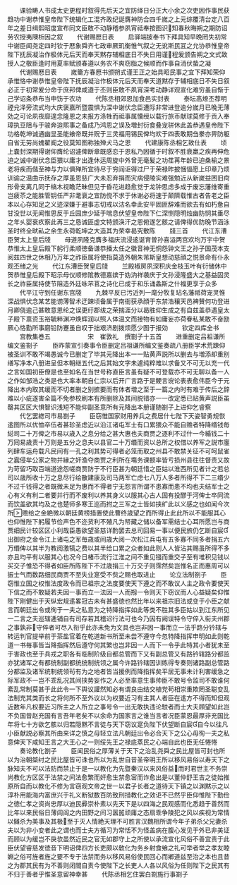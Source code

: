 <!-- { "loadSidebar": true } -->
　　课验畴人书成太史更程时叙得先后天之宜防绎日分正大小余之次吏因作事民获趋功中谢恭惟皇帝陛下统辑化工混齐政纪诞膺神防合四千嵗之上元综覆清台定八百年之差日缉熙昭度宣布同文臣敢不动静稽参夙宵祗奉按图识知春秋晦朔之期防诏劳农授夷隩析因之叙
　　代谢赐厯日表
　　启驿端披奉书下拜具知早晩罔失初常中谢臣闻尧定四时钦于厯象舜齐七政审厥玑衡惟气叙之无讹斯民冝之允协恭惟皇帝陛下抚辰凝治作极体元后天而奉天黙存辅相底日不失日用谨程爰颁告朔之文式致授人之敬臣逢时用夏率赋颁春遵以务农不爽窃脂之候顺而作事自消伏蛰之凝
　　代谢赐厯日表
　　嵗籥方春厯书颁朔式谨王正之始具昭民事之宜下拜知荣仰承惟恪中谢恭惟皇帝陛下抚辰凝治作极体元后天而奉天道黙存于辅相底日不失日叙必正于初常爰分命于庶邦俾咸遵于丕则臣敢不夙宵深考动静详观宣化难穷虽自惭于己学诏条恭布当申饬于农功
　　代陈丞相郊恩加食邑实封表
　　泰坛髙燎丕荐明禋兊泽旁流式均大庆褒嘉所暨震惧为深中谢伏念臣遭际非常进登逾分嵗月已晚无薄効之可论夙夜靡遑念隆恩之未报方涤牲而祗事属懐绶以载行旅币献球莫修于贡入奉璋执豆阻与于骏奔迨熙事之备成乃鸿恩之误及増封衍食叠宠骈休此盖恭遇皇帝陛下功格乾坤诚通幽显圣能飨帝既并贶于三灵福用锡民俾均欢于四表敢期刍豢亦畀防躯自省无劳尚媿翟阍之役莫知图称独殚犬马之恩
　　代建康陈丞相乞致仕表
　　顷上嚢封深期得谢仰膺纶诏遽俾断章既感恋于恩私乃因循于时叙不胜衰羸之疾再伸危迫之诚中谢伏念臣猥以庸才出逢休运周旋中外曾无毫髪之功荏苒年龄已迫桑榆之景老将疾而偕至神与力以俱殚所宜待尽于穷阎讵得过尸于荣禄昨披悃愊愿上印章乃烦训谕之温曲示抚存之厚虽恩慈广大未忍弃捐而灾病侵陵实难强勉近从新嵗益困旧疴形骨支离几同于槁木视瞻茫昧但见于昏花进趋愈觉于龙钟思虑多成于废忘藩维寄重岂疲苶之能胜管钥任严非耄衰之宜防傥不求于休谢必将速于颠隮载惟古者告老之臣本以心存知足之义迹深嫌于避事志切戒以沽名幸此安平固匪辞难而欲去有如朽惫自甘没世以无闻惟思反于丘园庶少延于喘息伏望皇帝陛下仁深恻隠明烛幽防悯其垂尽之年乆婴衰疚察此再三之恳诚匪虚文特颁涣汗之恩俯遂乞骸之请俾得优防晚节涵泳圣时终全畎畆之余生永荷乾坤之大造其为荣幸曷究敷陈
　　牋三首
　　代江东漕臣贺太上皇后牋
　　母道夙隆克膺多福庆流浸逺诞育曽孙喜溢两宫欢均万宇中贺恭惟太上皇后殿下躬行柔顺徳备谦恭播太任之徽音神无恫怨钟文王之孙子国茂本支阅兹四世之休相乃万年之祚臣属将使指莫造外朝朱芾斯皇想动慈顔之悦景命有仆永观丕绪之光
　　代江东漕臣贺皇后牋
　　兰殿椒房夙深积庆金枝玉叶有衍储休中贺恭惟皇后殿下昭示母仪顺修隂教德嘉嫔于妫汭祥袭庆于文孙浸隆盛大之基益固灵长之祚臣属持使节阻造外廷咏芣苢之诗化已成于和乐诵螽斯之什福更享于众多
　　代平江守到任谢东宫牋
　　九棘平反已污近列一麾分牧复玷名藩祗荷宠灵惟深战惧伏念某艺能谫薄智术迂踈顷备属于南衙获承顔于东禁浩穣天邑裨賛何功登进月卿侥逾己甚敢意恩纶之误更纡郡绂之荣揣涯分以曷胜仰生成之有自兹盖恭遇皇太子殿下禀资玉裕毓粹渊冲焕辉润以照人体温文而接物有如庸妄亦荷眷私某敢不奋励厥心恪勤所事磨铅防蹇虽自叹于拙艰济剧拨烦愿少图于报効
　　钦定四库全书
　　宫教集巻五　　　　　　宋　崔敦礼　撰劄子十五首
　　进重删定吕祖谦所编文鉴劄子
　　臣昨蒙宣引奏事令臣删定吕祖谦所编文鉴奏疏八册臣学术荒踈仰被圣训不敢不竭愚诚今已删定了毕其元降出本一一贴黄声説所以删去与増添却重别缮写净本八册进呈但本朝继五代之后其始文字未遽纯粹难以求备又不可无以充一代之言如国初臣僚是也至如名在当世号称直臣言虽有疑不可登载亦不可无聊以备一人之作如邹浩之类是也大率本朝自仁宗以后开广言路于是鲠言谠论表表愈伟臣今于元降出本内取其缓而不切者删之别摭要而有体者増之至于一篇之内时有难于传后之辞难以小疵遂害全篇不免参校刷本有所删除及其间脱错亦一一改定悉已贴黄声説臣虽罄其区区大惧智识浅短不能仰副圣意所有元降出本册谨随劄子上进仰乞睿察
　　代乞罢緫司市易劄子
　　臣窃惟国家财用养兵之费居什七陛下天姿智勇规恢逺图所以优恤卒伍者甚轸圣虑近以沿江诸屯军士有口累猥众不能自赡者特降缗钱毎縂司二十万俾之市易以歳入之息分给之甚大惠也夫商贾之逐利不过什一今緍钱二十万囘易歳责十万则是五分之息夫以县官二十万缗而资以总所之权借以养军之説市廛列肆车运舟载凡民间有一孔之利其势可得者必笼而取之州县不敢禁关征不可呵鼠雀之蠧侵牟公家之物并縁之奸渔夺商贾之利所在塲务课额率皆亏损州县往往督责又故为苛留巧取百端道途怨嗟商贾防于不行臣甚为朝廷惜之臣姑以淮西所见者计之若总司以歳所收十万之息尽行给散建康及司马两军亡虑七八万人多者所得不下二三缗少不过千钱得之者既微未足为惠而不得者宁无怨言所谓不患寡而患不均也夫结军士之心有义有利二者要并行而不废利以养其身义以服其心古人固有投醪于河俾士卒同流而饮盖欲其均及之也楚师多寒王巡而拊之三军之士皆如挟纩此以义感之也如闻今次所赡给之金絶微以朝廷黄榜措置使此曹终歳望之而所得止此此所以不能服其心也仰惟陛下躬履节俭声色不迩货利不殖凡为帑藏之储以备军需结士心耳所愿岂与商贾细民计较区区小利哉臣愚欲望圣慈详酌罢去总司回易一事以便民旅仍乞断自宸出御府之金令江上诸屯之军毎歳或间歳大阅一次松江兵屯有五多寡不同多者捐五六万缗俾以其半为教阅激犒之费以其半给口累之众者如此则人人皆沾其赐虽所得不多亦且均平有以服其心也况今日楮币流行江淮之间不重见镪而重交子至有堆积见钱以买交子惟恐不得者如臣所陈陛下不过歳捐三十万交子则霈然矣岂惟名正而惠周可以振士气而数路细民商贾不至失业寔受不赀之赐也取进止
　　论立法制劄子
　　臣窃惟立国之权惟法度政令而已祖宗之法度要使天下遵之而不敢议人主之政令要使天下信之而不敢疑若夫因一事而立一法因一人而剏一令则天下窃议而人心益疑矣仰惟陛下刚健出于天纵宏规逺畧冠古未有甚盛徳也然比年以来祖宗旧法或变于小臣之献言而朝廷出令或徇于一夫之私意为之特降指挥如此等类不胜其多臣姑以到江东所见一二言之夫巡辖逓铺自有司存若其稽迟行法可也今乃因有阙误特令守倅入衔夫州郡之事孰非守倅者可尽入衔乎此亦未免为文具也岂非因一事而立一法乎路分钤辖与转运判官提举前于茶盐官着在乾道新书所至未尝不遵守今忽特降指挥申明如此则乾道一书毎事皆当降指挥然后遵守何其繁也岂非因一人而下一令乎此特其小者犹未至于害政也至于兵戎之职各有临制阶级自都总管而下又有副总管又有路钤辖路分都监亦犹诸军之有都统制副都统统制统领之属今许路钤辖因训练得专奏则诸路副总管路分都监及诸军统制统领茍有为之地者皆当援例而降指挥矣平居无事未计利害缓急之际军政不一岂不乖乱况其间挟势妄作之人必至率意生事帅臣不敢号令监司不敢谁何紊乱常制莫甚于此此令一下舆议讙然知必有谓良由结交植党茍相崇重欺罔圣聪变乱法制充其类而长之将何所不至外议以为权要近习有主其人者臣在逺方不得而知但观近数年凡权要近习所主之人所立之事号令一出无敢执违论駮者而士大夫頋望如此岂不负国昔赵充国有言吾年老矣不以余命为国家言之谁当言者况臣蒙恩最厚非充国比年将七十方欲乞骸以归若隠黙不言徒与天下窃议寔负陛下伏望断自宸自今以往凡小臣献説必察其所由来详之慎之毋轻立法凡朝廷出令必合天下之公心毋徇一夫之私意俾天下咸知王言之大王心之一则绥先王之禄底蒸民之心端自此也臣无任惓惓
　　奏论教化劄子
　　臣闻民俗之厚薄关于天下之治乱尧舜之民比屋皆可封也所以为治朝桀纣之民比屋皆可诛也所以为乱世自昔圣帝明王所以移风易俗以寿天下之脉知夫不可以法防而禁止于是一以教化为先暨秦汉以来风俗益而时君世主不务崇尚教化方区区于法禁之间法愈繁而奸愈生禁愈宻而诈愈出是以董仲舒王吉之徒始推原所自而以教化不修为言窃观文帝之世一以君子长者之道待天下镇之以渊黙示之以淳朴用能海内富庶兴于礼义断狱数百防致刑措教化之效讵不已然乎臣仰惟陛下勤俭之徳仁孝之资尚忠厚以迪民彛崇朴素以先天下是以四海之民观感而化悉趋于善然而比年以来民俗日薄闾阎之内田野之间习嚣嚚顽庸之态扇乖争陵犯之风以疾视为常情以雠杀为美事及其极至于灭人情絶天理不可胜言汉魏相所谓今年子弟杀父兄妻杀夫以为非小变者此之谓也而士夫方循习为常恬不为怪盖病在腹心发见于外已非美证而顾以为缓岂不戾欤虽然近民之官无如郡守上之所使以承流宣化风俗不善宜责于此臣伏望睿慈发徳音下明诏俾四方长吏颇以敎化为务乡射食飨之礼可举者举之孝友睦婣之俗可旌者旌之要不专于法禁而务以移风易俗使民回心而鄕道兹至治之本也且昔之为郡其民有为不善则闭閤自责今使陛下之长吏人人各以风俗为任则陛下之民其有不归于善者乎惟圣意留神幸甚
　　代陈丞相乞住罢白劄施行事劄子
